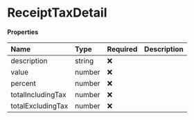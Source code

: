 # ReceiptTaxDetail

**Properties**

| Name              | Type   | Required | Description |
| :---------------- | :----- | :------- | :---------- |
| description       | string | ❌       |             |
| value             | number | ❌       |             |
| percent           | number | ❌       |             |
| totalIncludingTax | number | ❌       |             |
| totalExcludingTax | number | ❌       |             |

<!-- This file was generated by liblab | https://liblab.com/ -->
